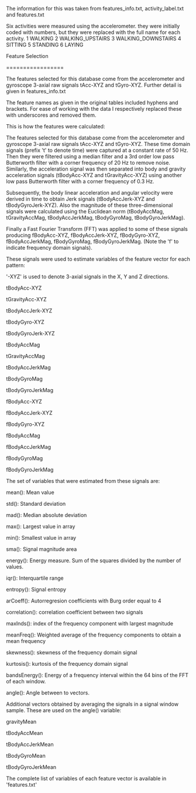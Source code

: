 The information for this was taken from features_info.txt, activity_label.txt and features.txt

Six activities were measured using the accelerometer. they were initially coded with numbers, but they were replaced with the full name for each activity. 
1 WALKING
2 WALKING_UPSTAIRS
3 WALKING_DOWNSTAIRS
4 SITTING
5 STANDING
6 LAYING

Feature Selection 

=================

The features selected for this database come from the accelerometer and gyroscope 3-axial raw signals tAcc-XYZ and tGyro-XYZ. Further detail is given in features_info.txt

The feature names as given in the original tables included hyphens and brackets. For ease of working with the data I respectively replaced these with underscores and removed them.



This is how the features were calculated:

The features selected for this database come from the accelerometer and gyroscope 3-axial raw signals tAcc-XYZ and tGyro-XYZ. These time domain signals (prefix 't' to denote time) were captured at a constant rate of 50 Hz. Then they were filtered using a median filter and a 3rd order low pass Butterworth filter with a corner frequency of 20 Hz to remove noise. Similarly, the acceleration signal was then separated into body and gravity acceleration signals (tBodyAcc-XYZ and tGravityAcc-XYZ) using another low pass Butterworth filter with a corner frequency of 0.3 Hz. 



Subsequently, the body linear acceleration and angular velocity were derived in time to obtain Jerk signals (tBodyAccJerk-XYZ and tBodyGyroJerk-XYZ). Also the magnitude of these three-dimensional signals were calculated using the Euclidean norm (tBodyAccMag, tGravityAccMag, tBodyAccJerkMag, tBodyGyroMag, tBodyGyroJerkMag). 



Finally a Fast Fourier Transform (FFT) was applied to some of these signals producing fBodyAcc-XYZ, fBodyAccJerk-XYZ, fBodyGyro-XYZ, fBodyAccJerkMag, fBodyGyroMag, fBodyGyroJerkMag. (Note the 'f' to indicate frequency domain signals). 



These signals were used to estimate variables of the feature vector for each pattern:  

'-XYZ' is used to denote 3-axial signals in the X, Y and Z directions.



tBodyAcc-XYZ

tGravityAcc-XYZ

tBodyAccJerk-XYZ

tBodyGyro-XYZ

tBodyGyroJerk-XYZ

tBodyAccMag

tGravityAccMag

tBodyAccJerkMag

tBodyGyroMag

tBodyGyroJerkMag

fBodyAcc-XYZ

fBodyAccJerk-XYZ

fBodyGyro-XYZ

fBodyAccMag

fBodyAccJerkMag

fBodyGyroMag

fBodyGyroJerkMag



The set of variables that were estimated from these signals are: 



mean(): Mean value

std(): Standard deviation

mad(): Median absolute deviation 

max(): Largest value in array

min(): Smallest value in array

sma(): Signal magnitude area

energy(): Energy measure. Sum of the squares divided by the number of values. 

iqr(): Interquartile range 

entropy(): Signal entropy

arCoeff(): Autorregresion coefficients with Burg order equal to 4

correlation(): correlation coefficient between two signals

maxInds(): index of the frequency component with largest magnitude

meanFreq(): Weighted average of the frequency components to obtain a mean frequency

skewness(): skewness of the frequency domain signal 

kurtosis(): kurtosis of the frequency domain signal 

bandsEnergy(): Energy of a frequency interval within the 64 bins of the FFT of each window.

angle(): Angle between to vectors.



Additional vectors obtained by averaging the signals in a signal window sample. These are used on the angle() variable:



gravityMean

tBodyAccMean

tBodyAccJerkMean

tBodyGyroMean

tBodyGyroJerkMean



The complete list of variables of each feature vector is available in 'features.txt'

